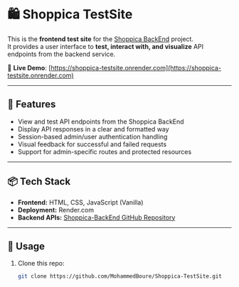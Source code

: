 # 🛍️ Shoppica TestSite

This is the **frontend test site** for the [Shoppica BackEnd](https://github.com/MohammedBoure/Shoppica-BackEnd) project.  
It provides a user interface to **test, interact with, and visualize** API endpoints from the backend service.

🔗 **Live Demo**: [https://shoppica-testsite.onrender.com](https://shoppica-testsite.onrender.com)

---

## 🚀 Features

- View and test API endpoints from the Shoppica BackEnd
- Display API responses in a clear and formatted way
- Session-based admin/user authentication handling
- Visual feedback for successful and failed requests
- Support for admin-specific routes and protected resources

---

## 📦 Tech Stack

- **Frontend:** HTML, CSS, JavaScript (Vanilla)
- **Deployment:** Render.com
- **Backend APIs:** [Shoppica-BackEnd GitHub Repository](https://github.com/MohammedBoure/Shoppica-BackEnd)

---

## 🧪 Usage

1. Clone this repo:
   ```bash
   git clone https://github.com/MohammedBoure/Shoppica-TestSite.git